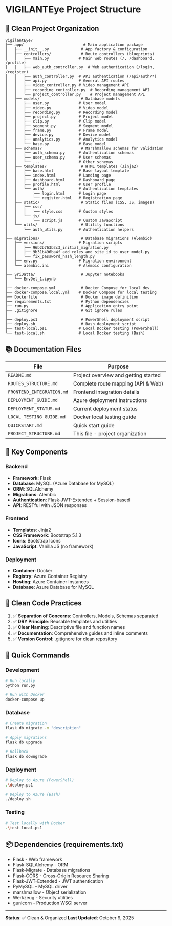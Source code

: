 # VIGILANTEye Project Structure

## 📁 Clean Project Organization

```
VigilantEye/
├── app/                          # Main application package
│   ├── __init__.py              # App factory & configuration
│   ├── controllers/             # Route controllers (blueprints)
│   │   ├── main.py             # Main web routes (/, /dashboard, /profile)
│   │   ├── web_auth_controller.py  # Web authentication (/login, /register)
│   │   ├── auth_controller.py  # API authentication (/api/auth/*)
│   │   ├── api.py              # General API routes
│   │   ├── video_controller.py # Video management API
│   │   ├── recording_controller.py  # Recording management API
│   │   └── project_controller.py    # Project management API
│   ├── models/                  # Database models
│   │   ├── user.py             # User model
│   │   ├── video.py            # Video model
│   │   ├── recording.py        # Recording model
│   │   ├── project.py          # Project model
│   │   ├── clip.py             # Clip model
│   │   ├── segment.py          # Segment model
│   │   ├── frame.py            # Frame model
│   │   ├── device.py           # Device model
│   │   ├── analytics.py        # Analytics model
│   │   └── base.py             # Base model
│   ├── schemas/                 # Marshmallow schemas for validation
│   │   ├── auth_schema.py      # Authentication schemas
│   │   ├── user_schema.py      # User schemas
│   │   └── ...                 # Other schemas
│   ├── templates/               # HTML templates (Jinja2)
│   │   ├── base.html           # Base layout template
│   │   ├── index.html          # Landing page
│   │   ├── dashboard.html      # Dashboard page
│   │   ├── profile.html        # User profile
│   │   └── auth/               # Authentication templates
│   │       ├── login.html      # Login page
│   │       └── register.html   # Registration page
│   ├── static/                  # Static files (CSS, JS, images)
│   │   ├── css/
│   │   │   └── style.css       # Custom styles
│   │   └── js/
│   │       └── script.js       # Custom JavaScript
│   └── utils/                   # Utility functions
│       └── auth_utils.py       # Authentication helpers
│
├── migrations/                  # Database migrations (Alembic)
│   ├── versions/               # Migration scripts
│   │   ├── 96b2b763b3c3_initial_migration.py
│   │   ├── 9b31b496ba4f_add_roles_and_site_id_to_user_model.py
│   │   └── fix_password_hash_length.py
│   ├── env.py                  # Migration environment
│   └── alembic.ini             # Alembic configuration
│
├── SriDatta/                    # Jupyter notebooks
│   └── EnvDet_1.ipynb
│
├── docker-compose.yml           # Docker Compose for local dev
├── docker-compose.local.yml    # Docker Compose for local testing
├── Dockerfile                   # Docker image definition
├── requirements.txt             # Python dependencies
├── run.py                       # Application entry point
├── .gitignore                   # Git ignore rules
│
├── deploy.ps1                   # PowerShell deployment script
├── deploy.sh                    # Bash deployment script
├── test-local.ps1              # Local Docker testing (PowerShell)
└── test-local.sh               # Local Docker testing (Bash)
```

## 📚 Documentation Files

| File | Purpose |
|------|---------|
| `README.md` | Project overview and getting started |
| `ROUTES_STRUCTURE.md` | Complete route mapping (API & Web) |
| `FRONTEND_INTEGRATION.md` | Frontend integration details |
| `DEPLOYMENT_GUIDE.md` | Azure deployment instructions |
| `DEPLOYMENT_STATUS.md` | Current deployment status |
| `LOCAL_TESTING_GUIDE.md` | Docker local testing guide |
| `QUICKSTART.md` | Quick start guide |
| `PROJECT_STRUCTURE.md` | This file - project organization |

## 🔑 Key Components

### Backend
- **Framework**: Flask
- **Database**: MySQL (Azure Database for MySQL)
- **ORM**: SQLAlchemy
- **Migrations**: Alembic
- **Authentication**: Flask-JWT-Extended + Session-based
- **API**: RESTful with JSON responses

### Frontend
- **Templates**: Jinja2
- **CSS Framework**: Bootstrap 5.1.3
- **Icons**: Bootstrap Icons
- **JavaScript**: Vanilla JS (no framework)

### Deployment
- **Container**: Docker
- **Registry**: Azure Container Registry
- **Hosting**: Azure Container Instances
- **Database**: Azure Database for MySQL

## 🎯 Clean Code Practices

1. ✅ **Separation of Concerns**: Controllers, Models, Schemas separated
2. ✅ **DRY Principle**: Reusable templates and utilities
3. ✅ **Clear Naming**: Descriptive file and function names
4. ✅ **Documentation**: Comprehensive guides and inline comments
5. ✅ **Version Control**: .gitignore for clean repository

## 🚀 Quick Commands

### Development
```bash
# Run locally
python run.py

# Run with Docker
docker-compose up
```

### Database
```bash
# Create migration
flask db migrate -m "description"

# Apply migrations
flask db upgrade

# Rollback
flask db downgrade
```

### Deployment
```bash
# Deploy to Azure (PowerShell)
.\deploy.ps1

# Deploy to Azure (Bash)
./deploy.sh
```

### Testing
```bash
# Test locally with Docker
.\test-local.ps1
```

## 📦 Dependencies (requirements.txt)

- Flask - Web framework
- Flask-SQLAlchemy - ORM
- Flask-Migrate - Database migrations
- Flask-CORS - Cross-Origin Resource Sharing
- Flask-JWT-Extended - JWT authentication
- PyMySQL - MySQL driver
- marshmallow - Object serialization
- Werkzeug - Security utilities
- gunicorn - Production WSGI server

---

**Status**: ✅ Clean & Organized
**Last Updated**: October 9, 2025

